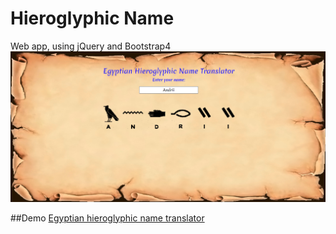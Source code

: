 # Hieroglyphic Name
Web app, using jQuery and Bootstrap4
![site](./site.png)

##Demo
[Egyptian hieroglyphic name translator](https://andriival.github.io/hieroglyphic-name)
